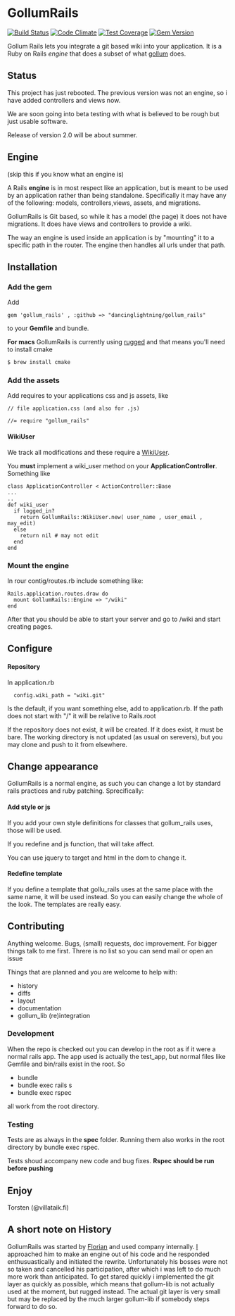 # GollumRails

[![Build Status](https://travis-ci.org/dancinglightning/gollum_rails.svg)](https://travis-ci.org/dancinglightning/gollum_rails)
[![Code Climate](https://codeclimate.com/github/dancinglightning/gollum_rails/badges/gpa.svg)](https://codeclimate.com/github/dancinglightning/gollum_rails)
[![Test Coverage](https://codeclimate.com/github/dancinglightning/gollum_rails/badges/coverage.svg)](https://codeclimate.com/github/dancinglightning/gollum_rails)
[![Gem Version](https://badge.fury.io/rb/gollum_rails.svg)](http://badge.fury.io/rb/gollum_rails)

Gollum Rails lets you integrate a git based wiki into your application. It is
a Ruby on Rails *engine* that does a subset of what [gollum](https://github.com/gollum/gollum) does.

## Status

This project has just rebooted. The previous version was not an engine, so i have added controllers and views now.

We are soon going into beta testing with what is believed to be rough but just usable software.

Release of version 2.0 will be about summer.

## Engine

(skip this if you know what an engine is)

A Rails **engine** is in most respect like an application, but is meant to be used by an application rather than being standalone.
Specifically it may have any of the following: models, controllers,views, assets, and migrations.

GollumRails is Git based, so while it has a model (the page) it does not have migrations. It does have views and controllers to provide a wiki.

The way an engine is used inside an application is by "mounting" it to a specific path in the router. The engine then handles all urls under that path.

## Installation

### Add the gem

Add

`gem 'gollum_rails' , :github => "dancinglightning/gollum_rails"`

to your **Gemfile** and bundle.

**For macs** GollumRails is currently using [rugged](https://github.com/libgit2/rugged) and that means you'll need
to install cmake

```bash
$ brew install cmake
```

### Add the assets

Add requires to your applications css and js assets, like

```
// file application.css (and also for .js)

//= require "gollum_rails"
```

#### WikiUser

We track all modifications and these require a
[WikiUser](https://github.com/dancinglightning/gollum_rails/blob/master/lib/gollum_rails/wiki_user.rb).

You **must** implement a wiki_user method on your **ApplicationController**. Something like

```
class ApplicationController < ActionController::Base
...
..
def wiki_user
  if logged_in?
    return GollumRails::WikiUser.new( user_name , user_email , may_edit)
  else
    return nil # may not edit
  end
end
```

### Mount the engine

In rour contig/routes.rb include something like:

```
Rails.application.routes.draw do
  mount GollumRails::Engine => "/wiki"
end
```
After that you should be able to start your server and go to /wiki and start creating pages.


## Configure

#### Repository

In application.rb

```
  config.wiki_path = "wiki.git"
```

Is the default, if you want something else, add to application.rb.
If the path does not start with "/" it will be relative to Rails.root

If the repository does not exist, it will be created. If it does exist, it must be bare.
The working directory is not updated (as usual on serevers), but you may clone and push to it from elsewhere.

## Change appearance

GollumRails is a normal engine, as such you can change a lot by standard rails practices and ruby patching.
Sprecifically:

#### Add style or js

If you add your own style definitions for classes that gollum_rails uses, those will be used.

If you redefine and js function, that will take affect.

You can use jquery to target and html in the dom to change it.

#### Redefine template

If you define a template that gollu_rails uses at the same place with the same name, it will be used instead.
So you can easily change the whole of the look. The templates are really easy.

## Contributing

Anything welcome. Bugs, (small) requests, doc improvement. For bigger things talk to me first.
Threre is no list so you can send mail or open an issue

Things that are planned and you are welcome to help with:

- history
- diffs
- layout
- documentation
- gollum_lib (re)integration

### Development

When the repo is checked out you can develop in the root as if it were a normal rails app.
The app used is actually the test_app, but normal files like Gemfile and bin/rails exist in the root.
So

- bundle
- bundle exec rails s
- bundle exec rspec

all work from the root directory.

### Testing

Tests are as always in the **spec** folder. Running them also works in the root directory by bundle exec rspec.

Tests shoud accompany new code and bug fixes. **Rspec should be run before pushing**

## Enjoy

Torsten (@villataik.fi)

## A short note on History

GollumRails was started by [Florian](https://github.com/nirnanaaa/gollum_rails) and used company internally. [I](https://github.com/dancinglightning) approached him to make an engine out of his code and he responded enthusuastically and initiated the rewrite. Unfortunately his bosses were not so taken and cancelled his participation, after which i was left to do much more work than anticipated.
To get stared quickly i implemented the git layer as quickly as possible, which means that gollum-lib is not actually used at the moment, but rugged instead.
The actual git layer is very small but may be replaced by the much larger gollum-lib if somebody steps forward to do so.
